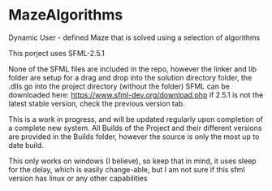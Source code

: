 # MazeAlgorithms
Dynamic User - defined Maze that is solved using a selection of algorithms

This porject uses SFML-2.5.1

None of the SFML files are included in the repo, however the linker and lib folder are setup for a drag and drop into the solution directory folder, the .dlls go into the project directory (without the folder)
SFML can be downloaded here: https://www.sfml-dev.org/download.php if 2.5.1 is not the latest stable version, check the previous version tab.

This is a work in progress, and will be updated regularly upon completion of a complete new system.
All Builds of the Project and their different versions are provided in the Builds folder, however the source is only the most up to date build.


This only works on windows (I believe), so keep that in mind, it uses sleep for the delay, which is easily change-able, but I am not sure if this sfml version has linux or any other capabilities
